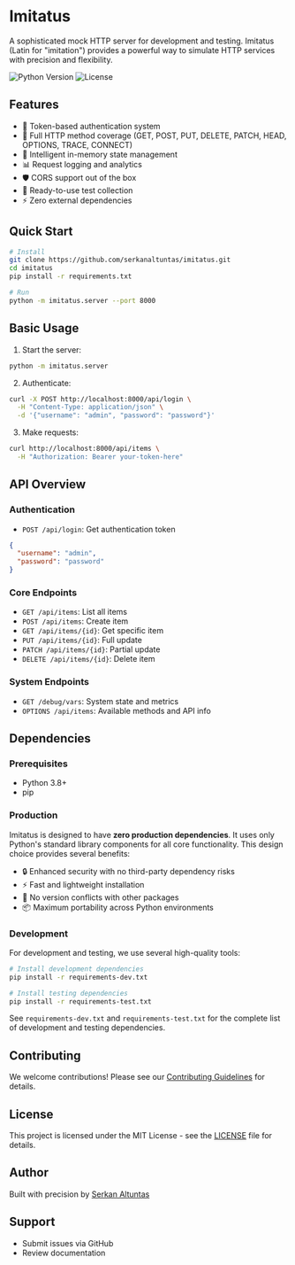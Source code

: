 # Imitatus

A sophisticated mock HTTP server for development and testing. Imitatus (Latin for "imitation") provides a powerful way to simulate HTTP services with precision and flexibility.

![Python Version](https://img.shields.io/badge/python-3.8+-blue.svg)
![License](https://img.shields.io/badge/license-MIT-green.svg)

## Features

- 🔐 Token-based authentication system
- 🎯 Full HTTP method coverage (GET, POST, PUT, DELETE, PATCH, HEAD, OPTIONS, TRACE, CONNECT)
- 💾 Intelligent in-memory state management
- 📊 Request logging and analytics
- 🛡️ CORS support out of the box
- 🧪 Ready-to-use test collection
- ⚡ Zero external dependencies

## Quick Start

```bash
# Install
git clone https://github.com/serkanaltuntas/imitatus.git
cd imitatus
pip install -r requirements.txt

# Run
python -m imitatus.server --port 8000
```

## Basic Usage

1. Start the server:
```bash
python -m imitatus.server
```

2. Authenticate:
```bash
curl -X POST http://localhost:8000/api/login \
  -H "Content-Type: application/json" \
  -d '{"username": "admin", "password": "password"}'
```

3. Make requests:
```bash
curl http://localhost:8000/api/items \
  -H "Authorization: Bearer your-token-here"
```

## API Overview

### Authentication
- `POST /api/login`: Get authentication token
```json
{
  "username": "admin",
  "password": "password"
}
```

### Core Endpoints
- `GET /api/items`: List all items
- `POST /api/items`: Create item
- `GET /api/items/{id}`: Get specific item
- `PUT /api/items/{id}`: Full update
- `PATCH /api/items/{id}`: Partial update
- `DELETE /api/items/{id}`: Delete item

### System Endpoints
- `GET /debug/vars`: System state and metrics
- `OPTIONS /api/items`: Available methods and API info

## Dependencies

### Prerequisites
- Python 3.8+
- pip

### Production
Imitatus is designed to have **zero production dependencies**. It uses only Python's standard library components for all core functionality. This design choice provides several benefits:

- 🔒 Enhanced security with no third-party dependency risks
- ⚡ Fast and lightweight installation
- 🎯 No version conflicts with other packages
- 📦 Maximum portability across Python environments

### Development
For development and testing, we use several high-quality tools:

```bash
# Install development dependencies
pip install -r requirements-dev.txt

# Install testing dependencies
pip install -r requirements-test.txt
```

See `requirements-dev.txt` and `requirements-test.txt` for the complete list of development and testing dependencies.


## Contributing

We welcome contributions! Please see our [Contributing Guidelines](CONTRIBUTING.md) for details.

## License

This project is licensed under the MIT License - see the [LICENSE](LICENSE) file for details.

## Author

Built with precision by [Serkan Altuntas](https://serkan.ai)

## Support

- Submit issues via GitHub
- Review documentation
